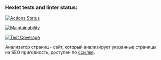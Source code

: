 ### Hexlet tests and linter status:

[![Actions Status](https://github.com/RomanKharkin/java-project-72/actions/workflows/hexlet-check.yml/badge.svg)](https://github.com/RomanKharkin/java-project-72/actions/workflows/hexlet-check.yml)

[![Maintainability](https://api.codeclimate.com/v1/badges/8faf3d77a1cb5e07f083/maintainability)](https://codeclimate.com/github/RomanKharkin/java-project-72/maintainability)

[![Test Coverage](https://api.codeclimate.com/v1/badges/8faf3d77a1cb5e07f083/test_coverage)](https://codeclimate.com/github/RomanKharkin/java-project-72/test_coverage)

Анализатор страниц - сайт, который анализирует указанные страницы на SEO
пригодность, доступен по [ссылке](https://java-project-72-rvc6.onrender.com).